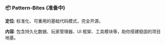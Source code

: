 ### 📦 Pattern-Bites (准备中)
**定位**: 标准化、可重用的基础代码模式，完全开源。

**内容**: 包含持久化数据、玩家管理器、UI 框架、工具模块等，助你搭建稳固的项目地基。
